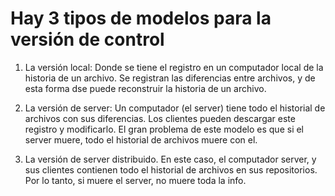 # Hay 3 tipos de modelos para la versión de control

1. La versión local: Donde se tiene el registro en un computador local de la historia de un archivo. Se registran las diferencias entre archivos, y de esta forma dse puede reconstruir la historia de un archivo.

2. La versión de server: Un computador (el server) tiene todo el historial de archivos con sus diferencias. Los clientes pueden descargar este registro y modificarlo. El gran problema de este modelo es que si el server muere, todo el historial de archivos muere con el.

3. La versión de server distribuido. En este caso, el computador server, y sus clientes contienen todo el historial de archivos en sus repositorios. Por lo tanto, si muere el server, no muere toda la info.